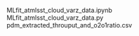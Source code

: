 MLfit_atmlsst_cloud_varz_data.ipynb  
MLfit_atmlsst_cloud_varz_data.py         
pdm_extracted_throuput_and_o2o1ratio.csv
